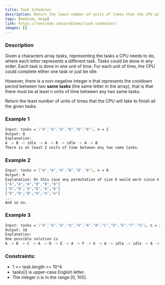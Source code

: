 ```yaml
---
title: Task Scheduler
description: Return the least number of units of times that the CPU will take to finish all the given tasks.
tags: [medium, heap]
link: https://leetcode.com/problems/task-scheduler/
images: []
---
```


### Description

Given a characters array tasks, representing the tasks a CPU needs to do, where each letter represents a different task. Tasks could be done in any order. Each task is done in one unit of time. For each unit of time, the CPU could complete either one task or just be idle.

However, there is a non-negative integer n that represents the cooldown period between two **same tasks** (the same letter in the array), that is that there must be at least n units of time between any two same tasks.

Return the least number of units of times that the CPU will take to finish all the given tasks.

### Example 1

```bash
Input: tasks = ["A","A","A","B","B","B"], n = 2
Output: 8
Explanation: 
A -> B -> idle -> A -> B -> idle -> A -> B
There is at least 2 units of time between any two same tasks.
```

### Example 2

```bash
Input: tasks = ["A","A","A","B","B","B"], n = 0
Output: 6
Explanation: On this case any permutation of size 6 would work since n = 0.
["A","A","A","B","B","B"]
["A","B","A","B","A","B"]
["B","B","B","A","A","A"]
...
And so on.
```

### Example 3

```bash
Input: tasks = ["A","A","A","A","A","A","B","C","D","E","F","G"], n = 2
Output: 16
Explanation: 
One possible solution is
A -> B -> C -> A -> D -> E -> A -> F -> G -> A -> idle -> idle -> A -> idle -> idle -> A
```

### Constraints:

- 1 <= task.length <= 10^4 
- tasks[i] is upper-case English letter. 
- The integer n is in the range [0, 100].
